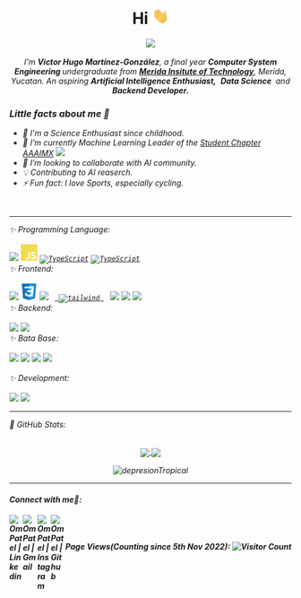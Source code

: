 <h1 align="center">Hi <img src="https://raw.githubusercontent.com/ABSphreak/ABSphreak/master/gifs/Hi.gif" width="30px"></h1>
<p align="center">
  <a href="https://github.com/Ratheshan03/readme-typing-svg"><img src="https://readme-typing-svg.herokuapp.com?lines=Science+Enthusiast;Student+Chapter+AAAIMX;Machine+Learning +Leader;AI+reaserch;Cycling;&center=true&width=500&height=50"></a>
</p>

<p align="center">
  <em>
    I'm <b>Victor Hugo Martínez-González</b>, a final year <b>Computer System Engineering </b> undergraduate from <a href="https://www.merida.tecnm.mx"><b>Merida Insitute of Technology</b></a>, Merida, Yucatan.
    An aspiring <b>Artificial Intelligence Enthusiast,</b>&nbsp; <b>Data Science</b>&nbsp; and <b>Backend Developer.</b>
</p>

<h3>Little facts about me 🧑</h3>

- 🧞 I'm a Science Enthusiast since childhood.
- 🔭 I’m currently Machine Learning Leader of the [Student Chapter AAAIMX](https://www.aaaimx.org/) <img src="https://www.aaaimx.org/img/sprites/aaaimx-transparent.png" width="30">
- 👯 I’m looking to collaborate with AI community.
- 💡 Contributing to AI reaserch.
- ⚡ Fun fact: I love Sports, especially cycling.
<br>

---


<summary>
  ✨ Programming Language:
</summary>
   <br>
<code><a href="https://www.oracle.com/java/" target="_blank"><img height="30" src="https://www.vectorlogo.zone/logos/java/java-icon.svg"></a></code>
<code><a href="https://www.javascript.com/" target="_blank"><img height="30" src="https://raw.githubusercontent.com/devicons/devicon/master/icons/javascript/javascript-plain.svg"></a></code>
<code><a href="https://www.typescriptlang.org/" target="_blank"><img height="30" src="https://www.vectorlogo.zone/logos/typescriptlang/typescriptlang-icon.svg" alt="TypeScript"></a></code>
<code><a href="https://www.python.org" target="_blank"><img height="30" src="https://www.vectorlogo.zone/logos/python/python-icon.svg" alt="TypeScript"></a></code>

<br>
<summary>
  ✨ Frontend:
</summary>
<br>
<code><a href="https://www.w3schools.com/html/" target="_blank"><img height="30" src="https://www.vectorlogo.zone/logos/w3_html5/w3_html5-icon.svg"></a></code>
<code><a href="https://www.w3schools.com/css/" target="_blank"><img height="30" src="https://raw.githubusercontent.com/devicons/devicon/master/icons/css3/css3-original.svg"></a></code>
<code><a href="https://getbootstrap.com/" target="_blank"><img height="30" src="https://upload.wikimedia.org/wikipedia/commons/thumb/b/b2/Bootstrap_logo.svg/512px-Bootstrap_logo.svg.png?20210507000024"></a></code>
 <code> <a href="https://tailwindcss.com/" target="_blank"> <img src="https://www.vectorlogo.zone/logos/tailwindcss/tailwindcss-icon.svg" alt="tailwind" height="30"/> </a> </code>
<code><a href="https://nodejs.org/en/" target="_blank"><img height="30" src="https://www.vectorlogo.zone/logos/nodejs/nodejs-icon.svg"></a></code>
<code><a href="https://nuxt.com" target="_blank"><img height="30" src="https://www.vectorlogo.zone/logos/nuxtjs/nuxtjs-icon.svg"></a></code>
<code><a href="https://vuejs.org" target="_blank"><img height="30" src="https://www.vectorlogo.zone/logos/vuejs/vuejs-icon.svg"></a></code>

<br>
<summary>
  ✨ Backend:
</summary>
<br>
<code><a href="https://www.djangoproject.com" target="_blank"><img height="30" src="https://static.djangoproject.com/img/logos/django-logo-negative.svg"></a></code>
<code><a href="https://fastapi.tiangolo.com" target="_blank"><img height="30" src="https://fastapi.tiangolo.com/img/logo-margin/logo-teal.png"></a></code>

<br>
<summary>
  ✨ Bata Base:
</summary>
<br>
<code><a href="https://www.mongodb.com/es" target="_blank"><img height="30" src="https://www.vectorlogo.zone/logos/mongodb/mongodb-icon.svg"></a></code>
<code><a href="https://dbeaver.io" target="_blank"><img height="30" src="https://upload.wikimedia.org/wikipedia/commons/thumb/b/b5/DBeaver_logo.svg/256px-DBeaver_logo.svg.png?20210313151619"></a></code>
<code><a href="https://neo4j.com" target="_blank"><img height="30" src="https://vertigo.com.br/wp-content/uploads/2023/08/neo4j-768x384.png"></a></code>
<code><a href="https://www.mysql.com/products/workbench/" target="_blank"><img height="30" src="https://www.vectorlogo.zone/logos/mysql/mysql-ar21.svg"></a></code>
<br>
<br>
<summary>
  ✨ Development:
</summary>
<br>
<code><a href="https://git-scm.com/" target="_blank"><img height="30" src="https://www.vectorlogo.zone/logos/git-scm/git-scm-icon.svg"></a></code>
<code><a href="https://github.com" target="_blank"><img height="30" src="https://www.vectorlogo.zone/logos/github/github-icon.svg"></a></code>

<br>



---


<summary>
 📔 GitHub Stats:
</summary>
<br>
<p align="center">
  <a href="https://github.com/depresionTropical">
    <img align="center"  height="175px" src="https://github-readme-stats.vercel.app/api?username=depresionTropical&show_icons=true&hide_border=true&title_color=94b4a4&amp&icon_color=FFFFFF&amp&text_color=FFFFFF&amp&bg_color=000000&count_private=true&include_all_commits=true"/>
  </a>
  <a href="https://github.com/depresionTropical">
    <img align="center" height="175px"  src="https://github-readme-stats.vercel.app/api/top-langs/?username=depresionTropical&text_color=FFFFFF&bg_color=000000&title_color=94b4a4&langs_count=15&layout=compact&hide_border=true" />
  </a>
</p>
  <p align="center"><img align="center" src="https://github-readme-streak-stats.herokuapp.com/?user=depresionTropical&text_color=FFFFFF&bg_color=000000&title_color=94b4a4&langs_count=15&layout=compact&hide_border=true" alt="depresionTropical" /></p>


---

<h4> Connect with me🤝: <h4>
  </hr>
  
  <a href="https://www.linkedin.com/in/vic-hugo-mart/">
   <img align="left" alt=" Om Patel | Linkedin" width="24px" src="https://www.vectorlogo.zone/logos/linkedin/linkedin-icon.svg" />
  </a>
  <a href="hugov824@gmail.com">
    <img align="left" alt="Om Patel | Gmail" width="26px" src="https://www.vectorlogo.zone/logos/gmail/gmail-icon.svg" />
  </a>
  <a href="https://www.instagram.com/triste.durazno/">
    <img align="left" alt="Om Patel | Instagram" width="24px" src="https://www.vectorlogo.zone/logos/instagram/instagram-icon.svg" />
  </a>
   <a href="https://github.com/depresionTropical">
    <img align="left" alt="Om Patel | Github" width="26px" src="https://www.vectorlogo.zone/logos/github/github-tile.svg" />
  </a>
  <!-- <a href="https://portfoliobyom.netlify.app/">
    <img align="left" alt="Om Patel | Portfolio" width="26px" src="https://www.svgrepo.com/show/474386/internet.svg" />
  </a> -->
  <br>
  
<br>

**Page Views**(Counting since 5th Nov 2022): ![Visitor Count](https://profile-counter.glitch.me/depresionTropical/count.svg)
